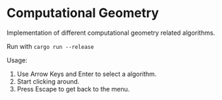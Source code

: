 # Computational Geometry

Implementation of different computational geometry related algorithms.

Run with `cargo run --release`

Usage:
 1. Use Arrow Keys and Enter to select a algorithm. 
 2. Start clicking around. 
 3. Press Escape to get back to the menu.